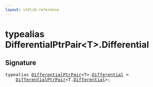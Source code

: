 ```yaml
---
layout: stdlib-reference
---
```


# typealias DifferentialPtrPair\<T\>\.Differential

## Signature

<pre>
<span class='code_keyword'>typealias</span> <a href="/stdlib-reference/types/DifferentialPtrPair/index" class="code_type">DifferentialPtrPair</a>&lt;<span class="code_type">T</span>&gt;.<a href="/stdlib-reference/types/DifferentialPtrPair/Differential" class="code_type">Differential</a> = 
    <a href="/stdlib-reference/types/DifferentialPtrPair/index" class="code_type">DifferentialPtrPair</a>&lt;<span class="code_type">T</span>.<a href="/stdlib-reference/types/DifferentialPtrPair/Differential" class="code_type">Differential</a>&gt;;
</pre>

